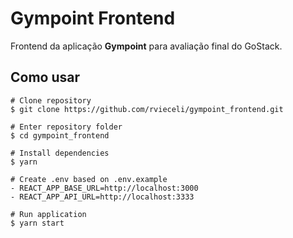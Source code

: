 # Gympoint Frontend

Frontend da aplicação __Gympoint__ para avaliação final do GoStack.


## Como usar

```
# Clone repository
$ git clone https://github.com/rvieceli/gympoint_frontend.git

# Enter repository folder
$ cd gympoint_frontend

# Install dependencies
$ yarn

# Create .env based on .env.example
- REACT_APP_BASE_URL=http://localhost:3000
- REACT_APP_API_URL=http://localhost:3333

# Run application
$ yarn start

```
